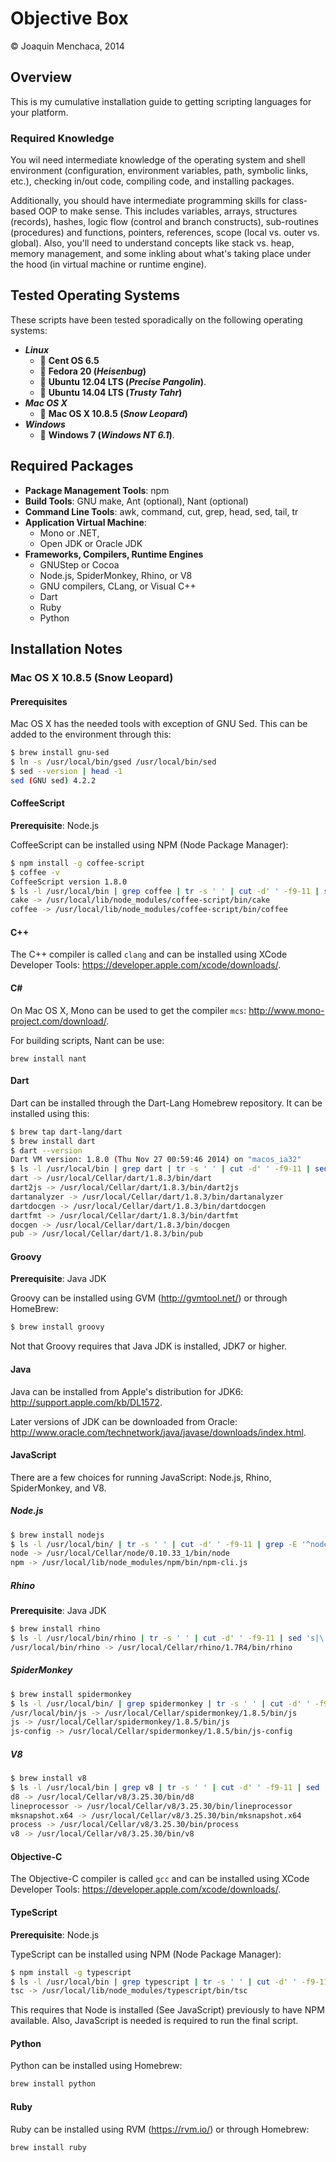# Objective Box

© Joaquin Menchaca, 2014

## Overview

This is my cumulative installation guide to getting scripting languages for your platform.

### Required Knowledge

You wil need intermediate knowledge of the operating system and shell environment (configuration, environment variables, path, symbolic links, etc.), checking in/out code, compiling code, and installing packages.

Additionally, you should have intermediate programming skills for class-based OOP to make sense.  This includes variables, arrays, structures (records), hashes, logic flow (control and branch constructs), sub-routines (procedures) and functions, pointers, references, scope (local vs. outer vs. global).  Also, you'll need to understand concepts like stack vs. heap, memory management, and some inkling about what's taking place under the hood (in virtual machine or runtime engine).

## Tested Operating Systems

These scripts have been tested sporadically on the following operating systems:

* ***Linux***
  * :dvd: **Cent OS 6.5**
  * :dvd: **Fedora 20 (*Heisenbug*)**
  * :dvd: **Ubuntu 12.04 LTS (*Precise Pangolin*)**.
  * :dvd: **Ubuntu 14.04 LTS (*Trusty Tahr*)**
* ***Mac OS X***
  * :dvd: **Mac OS X 10.8.5 (*Snow Leopard*)**
* ***Windows***
  * :dvd: **Windows 7 (*Windows NT 6.1*)**.  


## Required Packages

* **Package Management Tools**: npm
* **Build Tools**: GNU make, Ant (optional), Nant (optional)
* **Command Line Tools**: awk, command, cut, grep, head, sed, tail, tr
* **Application Virtual Machine**:
  * Mono or .NET,
  * Open JDK or Oracle JDK
* **Frameworks, Compilers, Runtime Engines**
  * GNUStep or Cocoa
  * Node.js, SpiderMonkey, Rhino, or V8
  * GNU compilers, CLang, or Visual C++
  * Dart
  * Ruby
  * Python

## Installation Notes

### Mac OS X 10.8.5 (Snow Leopard)

#### Prerequisites

Mac OS X has the needed tools with exception of GNU Sed.  This can be added to the environment through this:

```bash
$ brew install gnu-sed
$ ln -s /usr/local/bin/gsed /usr/local/bin/sed
$ sed --version | head -1
sed (GNU sed) 4.2.2
```

#### CoffeeScript

**Prerequisite**: Node.js

CoffeeScript can be installed using NPM (Node Package Manager):

```bash
$ npm install -g coffee-script
$ coffee -v
CoffeeScript version 1.8.0
$ ls -l /usr/local/bin | grep coffee | tr -s ' ' | cut -d' ' -f9-11 | sed 's|\.\.|/usr/local|'
cake -> /usr/local/lib/node_modules/coffee-script/bin/cake
coffee -> /usr/local/lib/node_modules/coffee-script/bin/coffee
```

#### C++

The C++ compiler is called `clang` and can be installed using XCode Developer Tools: https://developer.apple.com/xcode/downloads/.

#### C#

On Mac OS X, Mono can be used to get the compiler `mcs`: http://www.mono-project.com/download/.

For building scripts, Nant can be use:

```
brew install nant
```

#### Dart

Dart can be installed through the Dart-Lang Homebrew repository.  It can be installed using this:

```bash
$ brew tap dart-lang/dart
$ brew install dart
$ dart --version
Dart VM version: 1.8.0 (Thu Nov 27 00:59:46 2014) on "macos_ia32"
$ ls -l /usr/local/bin | grep dart | tr -s ' ' | cut -d' ' -f9-11 | sed 's|\.\.|/usr/local|'
dart -> /usr/local/Cellar/dart/1.8.3/bin/dart
dart2js -> /usr/local/Cellar/dart/1.8.3/bin/dart2js
dartanalyzer -> /usr/local/Cellar/dart/1.8.3/bin/dartanalyzer
dartdocgen -> /usr/local/Cellar/dart/1.8.3/bin/dartdocgen
dartfmt -> /usr/local/Cellar/dart/1.8.3/bin/dartfmt
docgen -> /usr/local/Cellar/dart/1.8.3/bin/docgen
pub -> /usr/local/Cellar/dart/1.8.3/bin/pub
```

#### Groovy

**Prerequisite**: Java JDK

Groovy can be installed using GVM (http://gvmtool.net/) or through HomeBrew:
```Bash
$ brew install groovy
```

Not that Groovy requires that Java JDK is installed, JDK7 or higher.

#### Java

Java can be installed from Apple's distribution for JDK6: http://support.apple.com/kb/DL1572.

Later versions of JDK can be downloaded from Oracle: http://www.oracle.com/technetwork/java/javase/downloads/index.html.

#### JavaScript

There are a few choices for running JavaScript: Node.js, Rhino, SpiderMonkey, and V8.

##### Node.js

```bash
$ brew install nodejs
$ ls -l /usr/local/bin/ | tr -s ' ' | cut -d' ' -f9-11 | grep -E '^node|npm' | sed 's|\.\.|/usr/local|'
node -> /usr/local/Cellar/node/0.10.33_1/bin/node
npm -> /usr/local/lib/node_modules/npm/bin/npm-cli.js
```

##### Rhino

**Prerequisite**: Java JDK

```bash
$ brew install rhino
$ ls -l /usr/local/bin/rhino | tr -s ' ' | cut -d' ' -f9-11 | sed 's|\.\.|/usr/local|'
/usr/local/bin/rhino -> /usr/local/Cellar/rhino/1.7R4/bin/rhino
```

##### SpiderMonkey

```bash
$ brew install spidermonkey
$ ls -l /usr/local/bin/ | grep spidermonkey | tr -s ' ' | cut -d' ' -f9-11 | sed 's|\.\.|/usr/local|'
/usr/local/bin/js -> /usr/local/Cellar/spidermonkey/1.8.5/bin/js
js -> /usr/local/Cellar/spidermonkey/1.8.5/bin/js
js-config -> /usr/local/Cellar/spidermonkey/1.8.5/bin/js-config
```

##### V8

```bash
$ brew install v8
$ ls -l /usr/local/bin | grep v8 | tr -s ' ' | cut -d' ' -f9-11 | sed 's|\.\.|/usr/local|'
d8 -> /usr/local/Cellar/v8/3.25.30/bin/d8
lineprocessor -> /usr/local/Cellar/v8/3.25.30/bin/lineprocessor
mksnapshot.x64 -> /usr/local/Cellar/v8/3.25.30/bin/mksnapshot.x64
process -> /usr/local/Cellar/v8/3.25.30/bin/process
v8 -> /usr/local/Cellar/v8/3.25.30/bin/v8
```

#### Objective-C

The Objective-C compiler is called `gcc` and can be installed using XCode Developer Tools: https://developer.apple.com/xcode/downloads/.

#### TypeScript

**Prerequisite**: Node.js

TypeScript can be installed using NPM (Node Package Manager):

```bash
$ npm install -g typescript
$ ls -l /usr/local/bin | grep typescript | tr -s ' ' | cut -d' ' -f9-11 | sed 's|\.\.|/usr/local|'
tsc -> /usr/local/lib/node_modules/typescript/bin/tsc
```

This requires that Node is installed (See JavaScript) previously to have NPM available.  Also, JavaScript is needed is required to run the final script.

#### Python

Python can be installed using Homebrew:

```bash
brew install python
```

#### Ruby

Ruby can be installed using RVM (https://rvm.io/) or through Homebrew:

```bash
brew install ruby
```
